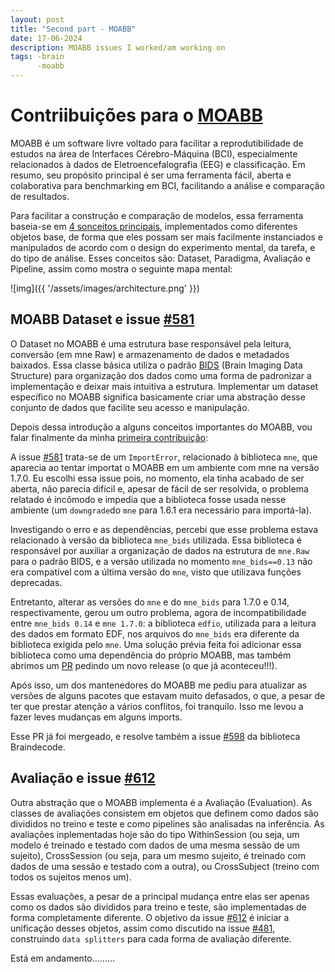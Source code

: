 ```yaml
---
layout: post
title: "Second part - MOABB"
date: 17-06-2024
description: MOABB issues I worked/am working on 
tags: -brain
      -moabb
---
```


# Contriibuições para o [MOABB](https://moabb.neurotechx.com/docs/index.html)

MOABB é um software livre voltado para facilitar a reprodutibilidade de estudos na área de Interfaces Cérebro-Máquina (BCI), especialmente relacionados à dados de Eletroencefalografia (EEG) e classificação. Em resumo, seu propósito principal é ser uma ferramenta fácil, aberta e colaborativa para benchmarking em BCI, facilitando a análise e comparação de resultados. 

Para facilitar a construção e comparação de modelos, essa ferramenta baseia-se em [4 sonceitos principais](https://moabb.neurotechx.com/docs/main_concepts.html), implementados como diferentes objetos base, de forma que eles possam ser mais facilmente instanciados e manipulados de acordo com o design do experimento mental, da tarefa, e do tipo de análise. Esses conceitos são: Dataset, Paradigma, Avaliação e Pipeline, assim como mostra o seguinte mapa mental:

![img]({{ '/assets/images/architecture.png' }})

## MOABB Dataset e issue [#581](https://github.com/NeuroTechX/moabb/issues/581#issue-2268578428)

O Dataset no MOABB é uma estrutura base responsável pela leitura, conversão (em mne Raw) e armazenamento de dados e metadados baixados. Essa classe básica utiliza o padrão [BIDS](https://bids.neuroimaging.io/) (Brain Imaging Data Structure) para organização dos dados como uma forma de padronizar a implementação e deixar mais intuitiva a estrutura. Implementar um dataset específico no MOABB significa basicamente criar uma abstração desse conjunto de dados que facilite seu acesso e manipulação.

Depois dessa introdução a alguns conceitos importantes do MOABB, vou falar finalmente da minha [primeira contribuição](https://github.com/NeuroTechX/moabb/pull/586#issue-2270191524):

A issue [#581](https://github.com/NeuroTechX/moabb/issues/581#issue-2268578428) trata-se de um `ImportError`, relacionado à biblioteca `mne`, que aparecia ao tentar importat o MOABB em um ambiente com mne na versão 1.7.0. Eu escolhi essa issue pois, no momento, ela tinha acabado de ser aberta, não parecia difícil e, apesar de fácil de ser resolvida, o problema relatado é incômodo e impedia que a biblioteca fosse usada nesse ambiente (um `downgrade`do `mne` para 1.6.1 era necessário para importá-la).

Investigando o erro e as dependências, percebi que esse problema estava relacionado à versão da biblioteca `mne_bids` utilizada. Essa biblioteca é responsável por auxiliar a organização de dados na estrutura de `mne.Raw` para o padrão BIDS, e a versão utilizada no momento `mne_bids==0.13` não era compatível com a última versão do `mne`, visto que utilizava funções deprecadas.

Entretanto, alterar as versões do `mne` e do `mne_bids` para 1.7.0 e 0.14, respectivamente, gerou um outro problema, agora de incompatibilidade entre `mne_bids 0.14` e `mne 1.7.0`: a biblioteca `edfio`, utilizada para a leitura des dados em formato EDF, nos arquivos do `mne_bids` era diferente da biblioteca exigida pelo `mne`. Uma solução prévia feita foi adicionar essa biblioteca como uma dependência do próprio MOABB, mas também abrimos um [PR](https://github.com/mne-tools/mne-bids/issues/1247#issue-2287700823) pedindo um novo release (o que já aconteceu!!!).

Após isso, um dos mantenedores do MOABB me pediu para atualizar as versões de alguns pacotes que estavam muito defasados, o que, a pesar de ter que prestar atenção a vários conflitos, foi tranquilo. Isso me levou a fazer leves mudanças em alguns imports.

Esse PR já foi mergeado, e resolve também a issue [#598](https://github.com/braindecode/braindecode/issues/598) da biblioteca Braindecode.

## Avaliação e issue [#612](https://github.com/NeuroTechX/moabb/issues/612)

Outra abstração que o MOABB implementa é a Avaliação (Evaluation). As classes de avaliações consistem em objetos que definem como dados são divididos no treino e teste e como pipelines são analisadas na inferência. As avaliações inplementadas hoje são do tipo WithinSession (ou seja, um modelo é treinado e testado com dados de uma mesma sessão de um sujeito), CrossSession (ou seja, para um mesmo sujeito, é treinado com dados de uma sessão e testado com a outra), ou CrossSubject (treino com todos os sujeitos menos um).

Essas evaluações, a pesar de a principal mudança entre elas ser apenas como os dados são divididos para treino e teste, são implementadas de forma completamente diferente. O objetivo da issue [#612](https://github.com/NeuroTechX/moabb/issues/612) é iniciar a unificação desses objetos, assim como discutido na issue [#481](https://github.com/NeuroTechX/moabb/issues/481#issue-1892103786), construindo `data splitters` para cada forma de avaliação diferente.

Está em andamento.........



